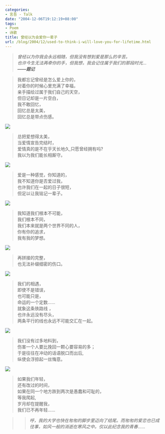 ```yaml
---
categories:
- 言吾 - Talk
date: "2004-12-06T19:12:19+08:00"
tags:
- Poem
- 诗歌
title: 曾经以为会爱你一辈子
url: /blog/2004/12/used-to-think-i-will-love-you-for-lifetime.html
---
```


> *曾经以为你我会永远相随，但我没有想到爱是那么的辛苦。*  
> *也许今生无法再牵你的手，但我想，我会记住属于我们的那段时光...*  
> ***——题记***  

> 我都忘记曾经是怎么爱上你的，  
> 对着你的时候心里充满了幸福，    
> 亲手描绘过属于我们自己的天空，  
> 但日记却是一片空白，  
> 我不敢回忆，  
> 回忆总是太美，  
> 回忆总是带点伤感。  

![](http://photo.sohu.com/20041206/Img223349453.jpg)  

> 总把爱想得太美，  
> 当爱情宣告完结时，  
> 爱情真的是不在乎天长地久,只愿曾经拥有吗?  
> 我以为我们能长相厮守。    

![](http://photo.sohu.com/20041206/Img223349454.jpg)  

> 爱是一种感觉，你知道的，  
> 我不知道你是否爱过我，  
> 也许我们在一起的日子很短，  
> 但足以让我铭记一辈子。  

![](http://photo.sohu.com/20041206/Img223349455.jpg)  

> 我知道我们根本不可能，  
> 我们根本不同，  
> 我们本来就是两个世界不同的人，  
> 你有你的追求，  
> 我有我的梦想。  

![](http://photo.sohu.com/20041206/Img223349456.jpg)  

> 再拼接的完整，  
> 也无法补缀细密的伤口。  

![](http://photo.sohu.com/20041206/Img223349457.jpg)  

> 我们的相遇，  
> 即使不是错误，  
> 也可能只是，  
> 命运的一个定数......  
> 就象这条铁路线 ，  
> 也许永远没有尽头，  
> 两条平行的线也永远不可能交汇在一起。  

![](http://photo.sohu.com/20041206/Img223349458.jpg)  

> 我们没有过多地料到，  
> 伤害一个人要比挽回一颗心要容易的多；  
> 于是往往在冲动的话语脱口而出后,  
> 纵使会浮掠起一丝悔意。  

![](http://photo.sohu.com/20041206/Img223349459.jpg)  

> 如果我们年轻，  
> 还有改过的时间，  
> 如果在同一个地方跌到两次是愚蠢和可耻的，  
> 等我爬起,  
> 岁月却在提醒我，  
> 我们已不再年轻......    

> > *呼，我的大学也快在匆匆的脚步里迈向了结尾。而匆匆的爱恋也已成往事，如风一般的消逝在寒风之中。仅以此纪念我的青春……*